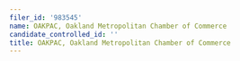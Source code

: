 ```yaml
---
filer_id: '983545'
name: OAKPAC, Oakland Metropolitan Chamber of Commerce
candidate_controlled_id: ''
title: OAKPAC, Oakland Metropolitan Chamber of Commerce
---
```

